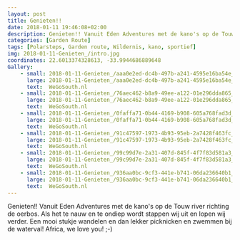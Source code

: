 ```yaml
---
layout: post
title: Genieten!! 
date: 2018-01-11 19:46:08+02:00
description: Genieten!! Vanuit Eden Adventures met de kano's op de Touw river richting de oerbos. Als het te nauw en te ondiep wordt  stappen wij uit en lopen wij verder.
categories: [Garden Route]
tags: [Polarsteps, Garden route, Wildernis, kano, sportief]
img: 2018-01-11-Genieten_/intro.jpg
coordinates: 22.6013374328613, -33.9944686889648
Gallery:
    - small: 2018-01-11-Genieten_/aaa0e2ed-dc4b-497b-a241-4595e16ba54e_large_image.jpg
      large: 2018-01-11-Genieten_/aaa0e2ed-dc4b-497b-a241-4595e16ba54e_large_image.jpg
      text:  WeGoSouth.nl
    - small: 2018-01-11-Genieten_/76aec462-b8a9-49ee-a122-01e296dda865_large_image.jpg
      large: 2018-01-11-Genieten_/76aec462-b8a9-49ee-a122-01e296dda865_large_image.jpg
      text:  WeGoSouth.nl
    - small: 2018-01-11-Genieten_/0faffa71-0b44-4169-b908-605a768fad3d_large_image.jpg
      large: 2018-01-11-Genieten_/0faffa71-0b44-4169-b908-605a768fad3d_large_image.jpg
      text:  WeGoSouth.nl
    - small: 2018-01-11-Genieten_/91c47597-1973-4b93-95eb-2a7428f463fc_large_image.jpg
      large: 2018-01-11-Genieten_/91c47597-1973-4b93-95eb-2a7428f463fc_large_image.jpg
      text:  WeGoSouth.nl
    - small: 2018-01-11-Genieten_/99c99d7e-2a31-407d-845f-4f7f83d581a3_large_image.jpg
      large: 2018-01-11-Genieten_/99c99d7e-2a31-407d-845f-4f7f83d581a3_large_image.jpg
      text:  WeGoSouth.nl
    - small: 2018-01-11-Genieten_/936aa0bc-9cf3-441e-b741-06da236640b1_large_image.jpg
      large: 2018-01-11-Genieten_/936aa0bc-9cf3-441e-b741-06da236640b1_large_image.jpg
      text:  WeGoSouth.nl
---
```

Genieten!! 
Vanuit Eden Adventures met de kano's op de Touw river richting de oerbos. Als het te nauw en te ondiep wordt  stappen wij uit en lopen wij verder. Een mooi stukje wandelen en dan lekker picknicken en zwemmen bij de waterval! Africa, we love you! ;-)
